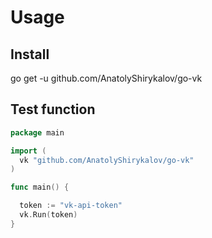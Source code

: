 # Usage

## Install
go get -u github.com/AnatolyShirykalov/go-vk
## Test function
```go
package main

import (
  vk "github.com/AnatolyShirykalov/go-vk"
)

func main() {

  token := "vk-api-token"
  vk.Run(token)
}
```
